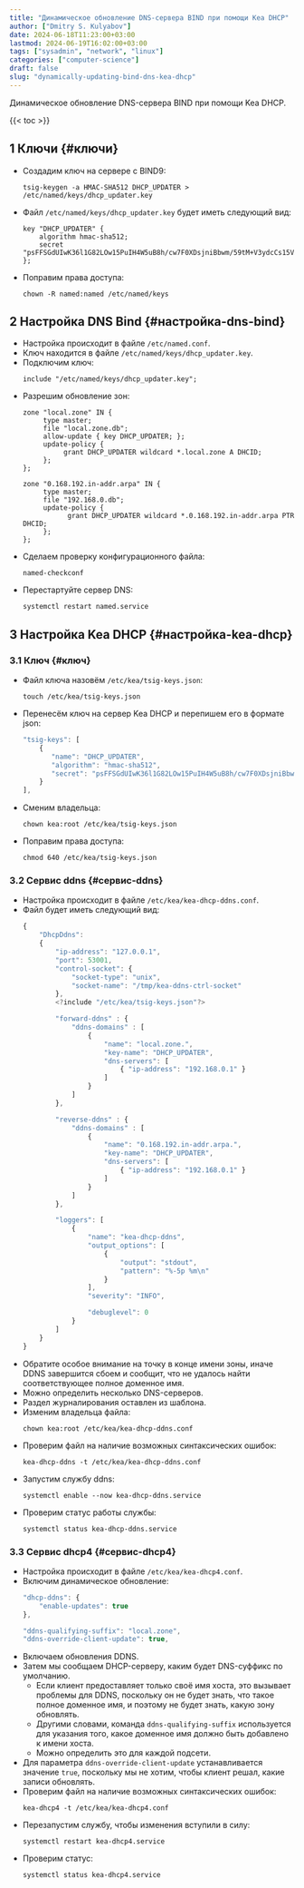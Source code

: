 ```yaml
---
title: "Динамическое обновление DNS-сервера BIND при помощи Kea DHCP"
author: ["Dmitry S. Kulyabov"]
date: 2024-06-18T11:23:00+03:00
lastmod: 2024-06-19T16:02:00+03:00
tags: ["sysadmin", "network", "linux"]
categories: ["computer-science"]
draft: false
slug: "dynamically-updating-bind-dns-kea-dhcp"
---
```


Динамическое обновление DNS-сервера BIND при помощи Kea DHCP.

<!--more-->

{{< toc >}}


## <span class="section-num">1</span> Ключи {#ключи}

-   Создадим ключ на сервере с BIND9:
    ```shell
    tsig-keygen -a HMAC-SHA512 DHCP_UPDATER > /etc/named/keys/dhcp_updater.key
    ```
-   Файл `/etc/named/keys/dhcp_updater.key` будет иметь следующий вид:
    ```conf-unix
    key "DHCP_UPDATER" {
        algorithm hmac-sha512;
        secret "psFFSGdUIwK36l1G82LOw15PuIH4W5uB8h/cw7F0XDsjniBbwm/59tM+V3ydcCs15VLpe2pxlUlggWilytQqgg==";
    };
    ```
-   Поправим права доступа:
    ```shell
    chown -R named:named /etc/named/keys
    ```


## <span class="section-num">2</span> Настройка DNS Bind {#настройка-dns-bind}

-   Настройка происходит в файле `/etc/named.conf`.
-   Ключ находится в файле `/etc/named/keys/dhcp_updater.key`.
-   Подключим ключ:
    ```conf-unix
    include "/etc/named/keys/dhcp_updater.key";
    ```
-   Разрешим обновление зон:
    ```conf-unix
    zone "local.zone" IN {
         type master;
         file "local.zone.db";
         allow-update { key DHCP_UPDATER; };
         update-policy {
              grant DHCP_UPDATER wildcard *.local.zone A DHCID;
         };
    };

    zone "0.168.192.in-addr.arpa" IN {
         type master;
         file "192.168.0.db";
         update-policy {
               grant DHCP_UPDATER wildcard *.0.168.192.in-addr.arpa PTR DHCID;
         };
    };
    ```
-   Сделаем проверку конфигурационного файла:
    ```shell
    named-checkconf
    ```
-   Перестартуйте сервер DNS:
    ```shell
    systemctl restart named.service
    ```


## <span class="section-num">3</span> Настройка Kea DHCP {#настройка-kea-dhcp}


### <span class="section-num">3.1</span> Ключ {#ключ}

-   Файл ключа назовём `/etc/kea/tsig-keys.json`:
    ```shell
    touch /etc/kea/tsig-keys.json
    ```
-   Перенесём ключ на сервер Kea DHCP и перепишем его в формате json:
    ```js
    "tsig-keys": [
        {
           "name": "DHCP_UPDATER",
           "algorithm": "hmac-sha512",
           "secret": "psFFSGdUIwK36l1G82LOw15PuIH4W5uB8h/cw7F0XDsjniBbwm/59tM+V3ydcCs15VLpe2pxlUlggWilytQqgg=="
        }
    ],
    ```
-   Сменим владельца:
    ```shell
    chown kea:root /etc/kea/tsig-keys.json
    ```
-   Поправим права доступа:
    ```shell
    chmod 640 /etc/kea/tsig-keys.json
    ```


### <span class="section-num">3.2</span> Сервис ddns {#сервис-ddns}

-   Настройка происходит в файле `/etc/kea/kea-dhcp-ddns.conf`.
-   Файл будет иметь следующий вид:
    ```js
    {
        "DhcpDdns":
        {
            "ip-address": "127.0.0.1",
            "port": 53001,
            "control-socket": {
                "socket-type": "unix",
                "socket-name": "/tmp/kea-ddns-ctrl-socket"
            },
            <?include "/etc/kea/tsig-keys.json"?>

            "forward-ddns" : {
                "ddns-domains" : [
                    {
                        "name": "local.zone.",
                        "key-name": "DHCP_UPDATER",
                        "dns-servers": [
                            { "ip-address": "192.168.0.1" }
                        ]
                    }
                ]
            },

            "reverse-ddns" : {
                "ddns-domains" : [
                    {
                        "name": "0.168.192.in-addr.arpa.",
                        "key-name": "DHCP_UPDATER",
                        "dns-servers": [
                            { "ip-address": "192.168.0.1" }
                        ]
                    }
                ]
            },

            "loggers": [
                {
                    "name": "kea-dhcp-ddns",
                    "output_options": [
                        {
                            "output": "stdout",
                            "pattern": "%-5p %m\n"
                        }
                    ],
                    "severity": "INFO",

                    "debuglevel": 0
                }
            ]
        }
    }
    ```
-   Обратите особое внимание на точку в конце имени зоны, иначе DDNS завершится сбоем и сообщит, что не удалось найти соответствующее полное доменное имя.
-   Можно определить несколько DNS-серверов.
-   Раздел журналирования оставлен из шаблона.
-   Изменим владельца файла:
    ```shell
    chown kea:root /etc/kea/kea-dhcp-ddns.conf
    ```
-   Проверим файл на наличие возможных синтаксических ошибок:
    ```shell
    kea-dhcp-ddns -t /etc/kea/kea-dhcp-ddns.conf
    ```
-   Запустим службу ddns:
    ```shell
    systemctl enable --now kea-dhcp-ddns.service
    ```
-   Проверим статус работы службы:
    ```shell
    systemctl status kea-dhcp-ddns.service
    ```


### <span class="section-num">3.3</span> Сервис dhcp4 {#сервис-dhcp4}

-   Настройка происходит в файле `/etc/kea/kea-dhcp4.conf`.
-   Включим динамическое обновление:
    ```js
    "dhcp-ddns": {
        "enable-updates": true
    },

    "ddns-qualifying-suffix": "local.zone",
    "ddns-override-client-update": true,
    ```
-   Включаем обновления DDNS.
-   Затем мы сообщаем DHCP-серверу, каким будет DNS-суффикс по умолчанию.
    -   Если клиент предоставляет только своё имя хоста, это вызывает проблемы для DDNS, поскольку он не будет знать, что такое полное доменное имя, и поэтому не будет знать, какую зону обновлять.
    -   Другими словами, команда `ddns-qualifying-suffix` используется для указания того, какое доменное имя должно быть добавлено к имени хоста.
    -   Можно определить это для каждой подсети.
-   Для параметра `ddns-override-client-update` устанавливается значение `true`, поскольку мы не хотим, чтобы клиент решал, какие записи обновлять.
-   Проверим файл на наличие возможных синтаксических ошибок:
    ```shell
    kea-dhcp4 -t /etc/kea/kea-dhcp4.conf
    ```
-   Перезапустим службу, чтобы изменения вступили в силу:
    ```shell
    systemctl restart kea-dhcp4.service
    ```
-   Проверим статус:
    ```shell
    systemctl status kea-dhcp4.service
    ```
